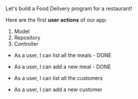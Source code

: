Let's build a Food Delivery program for a restaurant!

Here are the first **user actions** of our app:

1. Model
2. Repository
3. Controller

- As a user, I can list all the meals - DONE

- As a user, I can add a new meal - DONE

- As a user, I can list all the customers

- As a user, I can add a new customer
